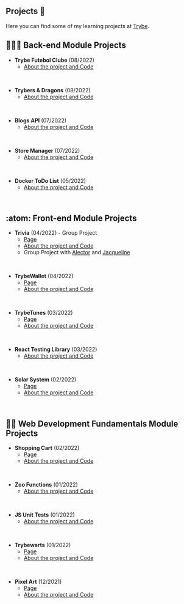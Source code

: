 ## Projects :book:

Here you can find some of my learning projects at [Trybe](https://www.betrybe.com/).

##  👩🏻‍💻 Back-end Module Projects

* **Trybe Futebol Clube** (08/2022)
  * [About the project and Code](https://github.com/queite/trybe-futebol-clube)
<br>

* **Trybers & Dragons** (08/2022)
  * [About the project and Code](https://github.com/queite/trybers-and-dragons)
<br>

* **Blogs API** (07/2022)
  * [About the project and Code](https://github.com/queite/blogs-api)
<br>

* **Store Manager** (07/2022)
  * [About the project and Code](https://github.com/queite/store-manager)
<br>

* **Docker ToDo List** (05/2022)
  * [About the project and Code](https://github.com/queite/docker-project)
<br>

## :atom: Front-end Module Projects

* **Trivia** (04/2022) - Group Project
  * [Page](https://queite.github.io/trivia/)
  * [About the project and Code](https://github.com/queite/trivia)
  * Group Project with [Alector](https://github.com/AlectorAlexander) and [Jacqueline](https://github.com/Jacqueline-Silva)

<br>

* **TrybeWallet** (04/2022)
  * [Page](https://queite.github.io/trybewallet/#/)
  * [About the project and Code](https://github.com/queite/trybewallet)

<br>

* **TrybeTunes** (03/2022)
  * [Page](https://queite.github.io/trybetunes/)
  * [About the project and Code](https://github.com/queite/trybetunes)
<br>

* **React Testing Library** (03/2022)
  * [About the project and Code](https://github.com/queite/RTL-project)
<br>

* **Solar System** (02/2022)
  * [Page](https://queite.github.io/solar-system/)
  * [About the project and Code](https://github.com/queite/solar-system)

<br>

## :woman_technologist: Web Development Fundamentals Module Projects

* **Shopping Cart** (02/2022)
  * [Page](https://queite.github.io/LearningProjects/ShoppingCart/index.html)
  * [About the project and Code](https://github.com/queite/queite.github.io/tree/main/LearningProjects/ShoppingCart)
<br>

* **Zoo Functions** (01/2022)
  * [About the project and Code](https://github.com/queite/queite.github.io/tree/main/LearningProjects/ZooFunctions)
 <br>
 
* **JS Unit Tests** (01/2022)
  * [About the project and Code](https://github.com/queite/queite.github.io/tree/main/LearningProjects/JSUnitTests) 
 <br>
 
* **Trybewarts** (01/2022)
  * [Page](https://queite.github.io/LearningProjects/Trybewarts/index.html)
  * [About the project and Code](https://github.com/queite/queite.github.io/tree/main/LearningProjects/Trybewarts)
 <br>  
 
* **Pixel Art** (12/2021)
  * [Page](https://queite.github.io/LearningProjects/PixelsArtProject/index.html)
  * [About the project and Code](https://github.com/queite/queite.github.io/tree/main/LearningProjects/PixelsArtProject)
 <br>
 

